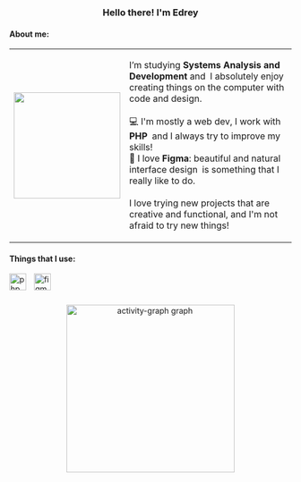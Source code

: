 <h3 align="center">Hello there! I'm Edrey</h3>

<h4 align="left">About me:</h4>

<table>
  <tr>
    <td>
      <img src="https://imgur.com/ONIMh0D.png" width="190px" />
    </td>
    <td>
      <p>
        I’m studying <strong>Systems Analysis and Development</strong> and I absolutely enjoy creating things on the computer with code and design.<br><br>
        💻 I'm mostly a web dev, I work with <strong>PHP</strong> and I always try to improve my skills!<br>
        🎨 I love <strong>Figma</strong>: beautiful and natural interface design is something that I really like to do.<br><br>
        I love trying new projects that are creative and functional, and I'm not afraid to try new things!
      </p>
    </td>
  </tr>
</table>

<h4 align="left">Things that I use:</h4>

<div align="left">
  <img src="https://skillicons.dev/icons?i=php" height="30" alt="php logo" style="margin-right: 10px;" />
  <img src="https://cdn.simpleicons.org/figma/F24E1E" height="30" alt="figma logo" />
</div>

###

<div align="center">
  <img src="https://github-readme-activity-graph.vercel.app/graph?username=MrEdrey&radius=16&theme=github-dark&area=true&order=5&color=ffffff&hide_border=true&custom_title=My%20Contribution%20Graph" height="300" alt="activity-graph graph" />
</div>

